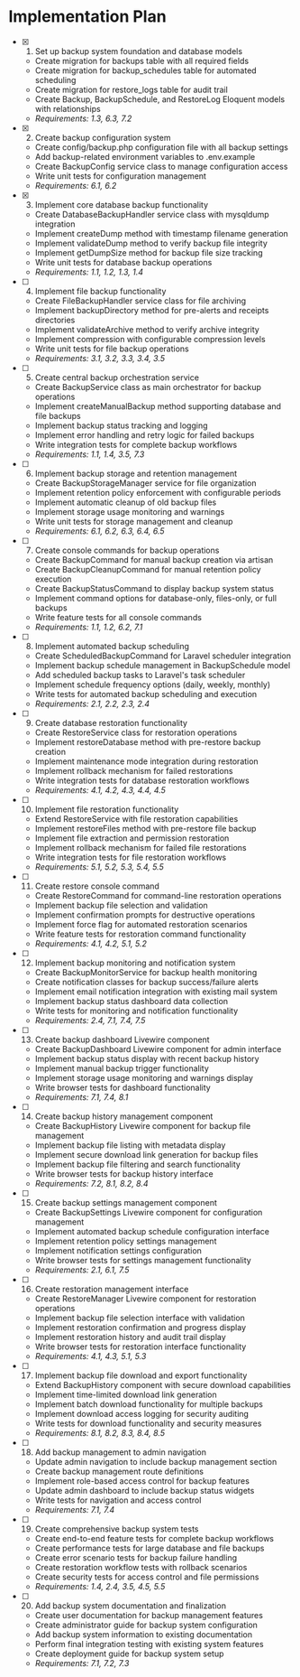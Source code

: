 # Implementation Plan

- [x] 1. Set up backup system foundation and database models
  - Create migration for backups table with all required fields
  - Create migration for backup_schedules table for automated scheduling
  - Create migration for restore_logs table for audit trail
  - Create Backup, BackupSchedule, and RestoreLog Eloquent models with relationships
  - _Requirements: 1.3, 6.3, 7.2_

- [x] 2. Create backup configuration system
  - Create config/backup.php configuration file with all backup settings
  - Add backup-related environment variables to .env.example
  - Create BackupConfig service class to manage configuration access
  - Write unit tests for configuration management
  - _Requirements: 6.1, 6.2_

- [x] 3. Implement core database backup functionality
  - Create DatabaseBackupHandler service class with mysqldump integration
  - Implement createDump method with timestamp filename generation
  - Implement validateDump method to verify backup file integrity
  - Implement getDumpSize method for backup file size tracking
  - Write unit tests for database backup operations
  - _Requirements: 1.1, 1.2, 1.3, 1.4_

- [ ] 4. Implement file backup functionality
  - Create FileBackupHandler service class for file archiving
  - Implement backupDirectory method for pre-alerts and receipts directories
  - Implement validateArchive method to verify archive integrity
  - Implement compression with configurable compression levels
  - Write unit tests for file backup operations
  - _Requirements: 3.1, 3.2, 3.3, 3.4, 3.5_

- [ ] 5. Create central backup orchestration service
  - Create BackupService class as main orchestrator for backup operations
  - Implement createManualBackup method supporting database and file backups
  - Implement backup status tracking and logging
  - Implement error handling and retry logic for failed backups
  - Write integration tests for complete backup workflows
  - _Requirements: 1.1, 1.4, 3.5, 7.3_

- [ ] 6. Implement backup storage and retention management
  - Create BackupStorageManager service for file organization
  - Implement retention policy enforcement with configurable periods
  - Implement automatic cleanup of old backup files
  - Implement storage usage monitoring and warnings
  - Write unit tests for storage management and cleanup
  - _Requirements: 6.1, 6.2, 6.3, 6.4, 6.5_

- [ ] 7. Create console commands for backup operations
  - Create BackupCommand for manual backup creation via artisan
  - Create BackupCleanupCommand for manual retention policy execution
  - Create BackupStatusCommand to display backup system status
  - Implement command options for database-only, files-only, or full backups
  - Write feature tests for all console commands
  - _Requirements: 1.1, 1.2, 6.2, 7.1_

- [ ] 8. Implement automated backup scheduling
  - Create ScheduledBackupCommand for Laravel scheduler integration
  - Implement backup schedule management in BackupSchedule model
  - Add scheduled backup tasks to Laravel's task scheduler
  - Implement schedule frequency options (daily, weekly, monthly)
  - Write tests for automated backup scheduling and execution
  - _Requirements: 2.1, 2.2, 2.3, 2.4_

- [ ] 9. Create database restoration functionality
  - Create RestoreService class for restoration operations
  - Implement restoreDatabase method with pre-restore backup creation
  - Implement maintenance mode integration during restoration
  - Implement rollback mechanism for failed restorations
  - Write integration tests for database restoration workflows
  - _Requirements: 4.1, 4.2, 4.3, 4.4, 4.5_

- [ ] 10. Implement file restoration functionality
  - Extend RestoreService with file restoration capabilities
  - Implement restoreFiles method with pre-restore file backup
  - Implement file extraction and permission restoration
  - Implement rollback mechanism for failed file restorations
  - Write integration tests for file restoration workflows
  - _Requirements: 5.1, 5.2, 5.3, 5.4, 5.5_

- [ ] 11. Create restore console command
  - Create RestoreCommand for command-line restoration operations
  - Implement backup file selection and validation
  - Implement confirmation prompts for destructive operations
  - Implement force flag for automated restoration scenarios
  - Write feature tests for restoration command functionality
  - _Requirements: 4.1, 4.2, 5.1, 5.2_

- [ ] 12. Implement backup monitoring and notification system
  - Create BackupMonitorService for backup health monitoring
  - Create notification classes for backup success/failure alerts
  - Implement email notification integration with existing mail system
  - Implement backup status dashboard data collection
  - Write tests for monitoring and notification functionality
  - _Requirements: 2.4, 7.1, 7.4, 7.5_

- [ ] 13. Create backup dashboard Livewire component
  - Create BackupDashboard Livewire component for admin interface
  - Implement backup status display with recent backup history
  - Implement manual backup trigger functionality
  - Implement storage usage monitoring and warnings display
  - Write browser tests for dashboard functionality
  - _Requirements: 7.1, 7.4, 8.1_

- [ ] 14. Create backup history management component
  - Create BackupHistory Livewire component for backup file management
  - Implement backup file listing with metadata display
  - Implement secure download link generation for backup files
  - Implement backup file filtering and search functionality
  - Write browser tests for backup history interface
  - _Requirements: 7.2, 8.1, 8.2, 8.4_

- [ ] 15. Create backup settings management component
  - Create BackupSettings Livewire component for configuration management
  - Implement automated backup schedule configuration interface
  - Implement retention policy settings management
  - Implement notification settings configuration
  - Write browser tests for settings management functionality
  - _Requirements: 2.1, 6.1, 7.5_

- [ ] 16. Create restoration management interface
  - Create RestoreManager Livewire component for restoration operations
  - Implement backup file selection interface with validation
  - Implement restoration confirmation and progress display
  - Implement restoration history and audit trail display
  - Write browser tests for restoration interface functionality
  - _Requirements: 4.1, 4.3, 5.1, 5.3_

- [ ] 17. Implement backup file download and export functionality
  - Extend BackupHistory component with secure download capabilities
  - Implement time-limited download link generation
  - Implement batch download functionality for multiple backups
  - Implement download access logging for security auditing
  - Write tests for download functionality and security measures
  - _Requirements: 8.1, 8.2, 8.3, 8.4, 8.5_

- [ ] 18. Add backup management to admin navigation
  - Update admin navigation to include backup management section
  - Create backup management route definitions
  - Implement role-based access control for backup features
  - Update admin dashboard to include backup status widgets
  - Write tests for navigation and access control
  - _Requirements: 7.1, 7.4_

- [ ] 19. Create comprehensive backup system tests
  - Create end-to-end feature tests for complete backup workflows
  - Create performance tests for large database and file backups
  - Create error scenario tests for backup failure handling
  - Create restoration workflow tests with rollback scenarios
  - Create security tests for access control and file permissions
  - _Requirements: 1.4, 2.4, 3.5, 4.5, 5.5_

- [ ] 20. Add backup system documentation and finalization
  - Create user documentation for backup management features
  - Create administrator guide for backup system configuration
  - Add backup system information to existing documentation
  - Perform final integration testing with existing system features
  - Create deployment guide for backup system setup
  - _Requirements: 7.1, 7.2, 7.3_